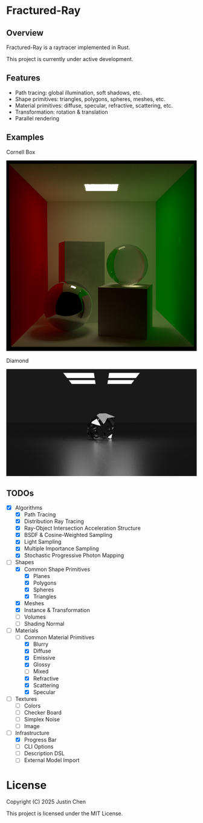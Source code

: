# Fractured-Ray

## Overview

Fractured-Ray is a raytracer implemented in Rust.

This project is currently under active development.

## Features

- Path tracing: global illumination, soft shadows, etc.
- Shape primitives: triangles, polygons, spheres, meshes, etc.
- Material primitives: diffuse, specular, refractive, scattering, etc.
- Transformation: rotation & translation
- Parallel rendering

## Examples

Cornell Box

![Cornell Box](docs/images/cornell-box.png)

Diamond

![Diamond](docs/images/diamond.png)

## TODOs

- [x] Algorithms
  - [x] Path Tracing
  - [x] Distribution Ray Tracing
  - [x] Ray-Object Intersection Acceleration Structure
  - [x] BSDF & Cosine-Weighted Sampling
  - [x] Light Sampling
  - [x] Multiple Importance Sampling
  - [x] Stochastic Progressive Photon Mapping
- [ ] Shapes
  - [x] Common Shape Primitives
    - [x] Planes
    - [x] Polygons
    - [x] Spheres
    - [x] Triangles
  - [x] Meshes
  - [x] Instance & Transformation
  - [ ] Volumes
  - [ ] Shading Normal
- [ ] Materials
  - [ ] Common Material Primitives
    - [x] Blurry
    - [x] Diffuse
    - [x] Emissive
    - [x] Glossy
    - [ ] Mixed
    - [x] Refractive
    - [x] Scattering
    - [x] Specular
- [ ] Textures
  - [ ] Colors
  - [ ] Checker Board
  - [ ] Simplex Noise
  - [ ] Image
- [ ] Infrastructure
  - [x] Progress Bar
  - [ ] CLI Options
  - [ ] Description DSL
  - [ ] External Model Import

# License

Copyright (C) 2025 Justin Chen

This project is licensed under the MIT License.
